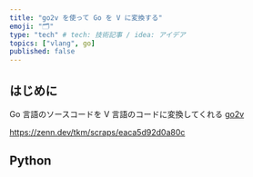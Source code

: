 ```yaml
---
title: "go2v を使って Go を V に変換する"
emoji: "🗂"
type: "tech" # tech: 技術記事 / idea: アイデア
topics: ["vlang", go]
published: false
---
```


## はじめに

Go 言語のソースコードを V 言語のコードに変換してくれる [go2v]()

https://zenn.dev/tkm/scraps/eaca5d92d0a80c

## Python
